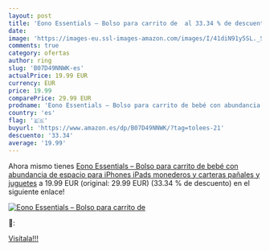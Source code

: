 ```yaml
---
layout: post
title: 'Eono Essentials – Bolso para carrito de  al 33.34 % de descuento'
date: 
image: 'https://images-eu.ssl-images-amazon.com/images/I/41diN91y5SL._SL200_.jpg'
comments: true
category: ofertas
author: ring
slug: 'B07D49NNWK-es'
actualPrice: 19.99 EUR
currency: EUR
price: 19.99
comparePrice: 29.99 EUR
prodname: 'Eono Essentials – Bolso para carrito de bebé con abundancia de espacio para iPhones  iPads  monederos y carteras  pañales y juguetes'
country: 'es'
flag: '🇪🇸'
buyurl: 'https://www.amazon.es/dp/B07D49NNWK/?tag=tolees-21'
descuento: '33.34'
average: '19.99'
---
```


Ahora mismo tienes [Eono Essentials – Bolso para carrito de bebé con abundancia de espacio para iPhones  iPads  monederos y carteras  pañales y juguetes](https://www.amazon.es/dp/B07D49NNWK/?tag=tolees-21) a 19.99 EUR (original: 29.99 EUR) (33.34 %  de descuento) en el siguiente enlace!

[![Eono Essentials – Bolso para carrito de ](https://images-eu.ssl-images-amazon.com/images/I/41diN91y5SL._SL200_.jpg)](https://www.amazon.es/dp/B07D49NNWK/?tag=tolees-21)

🔎:


[Visítala!!!](https://www.amazon.es/dp/B07D49NNWK/?tag=tolees-21)
